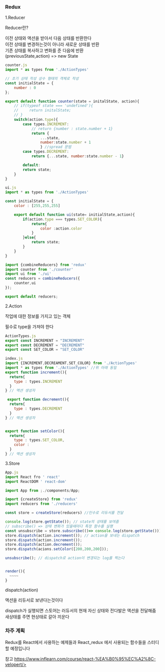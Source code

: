 ### Redux
1.Reducer

Reducer란?

이전 상태와 액션을 받아서 다음 상태를 반환한다<br/>
이전 상태를 변경하는것이 아니라 새로운 상태를 반환<br/>
기존 상태를 복사하고 변화를 준 다음에 반환<br/>
(previousState,action) => new State

```javascript
counter.js
import * as types from './ActionTypes'

// 초기 상태 작성 상수 형태의 객체로 작성
const initialState = {
    number : 0 
};

export default function counter(state = initalState, action){
    // if(typeof state === 'undefined'){
    //     return initalState;
    // } 
    switch(action.type){
        case types.INCREMENT:
            // return {number : state.number + 1}
            return {
                ...state, 
                number:state.number + 1
                } //spread 문법
        case types.DECREMENT:
            return {...state, number:state.number - 1}

        default:
        return state;
    }
}
```
```javascript
ui.js
import * as types from './ActionTypes'

const initialState = {
    color : [255,255,255]

    export default function ui(state= initialState,action){
        if(action.type === types.SET_COLOR){
            return{
                color :action.color
            }
        }else{
            return state;
        }
    }
}
```

```javascript
import {combineReducers} from 'redux'
import counter from './counter'
import ui from './ui'
const reducers = combineReducers({
    counter,ui
});

export default reducers;
```

2.Action

 작업에 대한 정보를 가지고 있는 객체

필수로 type을 가져야 한다
 ```javascript
 ActionTypes.js
 export const INCREMENT = "INCREMENT"
 export const DECREMENT = "DECREMENT"
 export const SET_COLOR = "SET_COLOR"
 ```

 ```javascript
 index.js
 import {INCREMENT,DECREAMENT,SET_COLOR} from './ActionTypes'
 import * as types from './ActionTypes' //위 아래 동일
 export function increment(){
   return{
     type : types.INCREMENT
   }  
 } // 액션 생성자

  export function decrement(){
   return{
     type : types.DECREMENT
   }  
 } // 액션 생성자


 export function setColor(){
   return{
     type : types.SET_COLOR,
     color : 
   }  
 } // 액션 생성자

 ```

3.Store

```javascript
App.js
import React fro ' react'
import ReactDOM ' react-dom'

import App from ;./components/App;

import {createStore} from 'redux'
import reducers from './reducers'

const store = createStore(reducers) //인수로 리듀서를 전달

console.log(store.getState()); // state의 상태를 보여줌
// subscribe() => 상태 변화가 있을때마다 특정 함수를 실행 
const unsubscribe = store.subscribe(()=> console.log(store.getState()))
store.dispatch(action.increment()); // action을 보내는 dispatch
store.dispatch(action.increment());
store.dispatch(action.decrement());
store.dispatch(acions.setColor([200,200,200]));

unsubscribe(); // dispatch로 action이 변경되는 log를 찍는다


render(){
  ~~~~
}

```

dispatch(action)

액션을 리듀서로 보낸다는것이다 

dispatch가 실행되면 스토어는 러듀서의 현재 자신 상태와 전다발은 액션을 전달해줌
새상태를 주면 현상태로 갈아 끼운다


### 차주 계획
Redux를 React에서 사용하는 예제들과 React_redux 에서 사용되는 함수들을 스터디할 예정입니다

참고
https://www.inflearn.com/course/react-%EA%B0%95%EC%A2%8C-velopert/>

